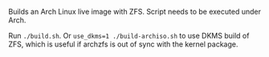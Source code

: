 Builds an Arch Linux live image with ZFS.  Script needs to be executed
under Arch.

Run `./build.sh`. Or `use_dkms=1 ./build-archiso.sh` to use DKMS build
of ZFS, which is useful if archzfs is out of sync with the kernel
package.
